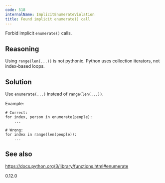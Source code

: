 ```yaml
---
code: 518
internalName: ImplicitEnumerateViolation
title: Found implicit enumerate() call
---
```


Forbid implicit `enumerate()` calls.

## Reasoning
Using `range(len(...))` is not pythonic. Python uses collection
iterators, not index-based loops.

## Solution
Use `enumerate(...)` instead of `range(len(...))`.

Example:

    # Correct:
    for index, person in enumerate(people):
        ...
    
    # Wrong:
    for index in range(len(people)):
        ...

## See also
<https://docs.python.org/3/library/functions.html#enumerate>

<div class="versionadded">

0.12.0

</div>